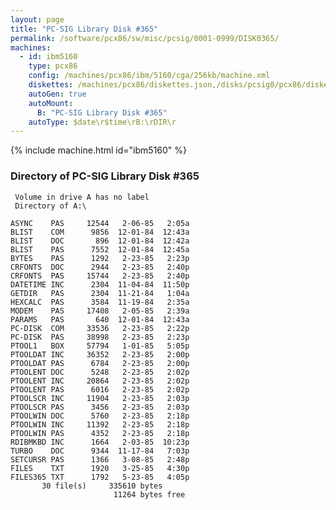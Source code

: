```yaml
---
layout: page
title: "PC-SIG Library Disk #365"
permalink: /software/pcx86/sw/misc/pcsig/0001-0999/DISK0365/
machines:
  - id: ibm5160
    type: pcx86
    config: /machines/pcx86/ibm/5160/cga/256kb/machine.xml
    diskettes: /machines/pcx86/diskettes.json,/disks/pcsig0/pcx86/diskettes.json
    autoGen: true
    autoMount:
      B: "PC-SIG Library Disk #365"
    autoType: $date\r$time\rB:\rDIR\r
---
```


{% include machine.html id="ibm5160" %}

### Directory of PC-SIG Library Disk #365

     Volume in drive A has no label
     Directory of A:\

    ASYNC    PAS     12544   2-06-85   2:05a
    BLIST    COM      9856  12-01-84  12:43a
    BLIST    DOC       896  12-01-84  12:42a
    BLIST    PAS      7552  12-01-84  12:45a
    BYTES    PAS      1292   2-23-85   2:23p
    CRFONTS  DOC      2944   2-23-85   2:40p
    CRFONTS  PAS     15744   2-23-85   2:40p
    DATETIME INC      2304  11-04-84  11:50p
    GETDIR   PAS      2304  11-21-84   1:04a
    HEXCALC  PAS      3584  11-19-84   2:35a
    MODEM    PAS     17408   2-05-85   2:39a
    PARAMS   PAS       640  12-01-84  12:43a
    PC-DISK  COM     33536   2-23-85   2:22p
    PC-DISK  PAS     38998   2-23-85   2:23p
    PTOOL1   BOX     57794   1-01-85   5:05p
    PTOOLDAT INC     36352   2-23-85   2:00p
    PTOOLDAT PAS      6784   2-23-85   2:00p
    PTOOLENT DOC      5248   2-23-85   2:02p
    PTOOLENT INC     20864   2-23-85   2:02p
    PTOOLENT PAS      6016   2-23-85   2:02p
    PTOOLSCR INC     11904   2-23-85   2:03p
    PTOOLSCR PAS      3456   2-23-85   2:03p
    PTOOLWIN DOC      5760   2-23-85   2:18p
    PTOOLWIN INC     11392   2-23-85   2:18p
    PTOOLWIN PAS      4352   2-23-85   2:18p
    RDIBMKBD INC      1664   2-03-85  10:23p
    TURBO    DOC      9344  11-17-84   7:03p
    SETCURSR PAS      1366   3-08-85   2:48p
    FILES    TXT      1920   3-25-85   4:30p
    FILES365 TXT      1792   5-23-85   4:05p
           30 file(s)     335610 bytes
                           11264 bytes free
